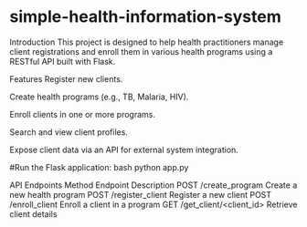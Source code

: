 # simple-health-information-system
Introduction
This project is designed to help health practitioners manage client registrations and enroll them in various health programs using a RESTful API built with Flask.

Features
Register new clients.

Create health programs (e.g., TB, Malaria, HIV).

Enroll clients in one or more programs.

Search and view client profiles.

Expose client data via an API for external system integration.

#Run the Flask application:
bash
python app.py

API Endpoints
Method	Endpoint	Description
POST	/create_program	Create a new health program
POST	/register_client	Register a new client
POST	/enroll_client	Enroll a client in a program
GET	/get_client/<client_id>	Retrieve client details
